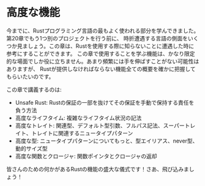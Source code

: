 <!-- # Advanced Features -->

# 高度な機能

<!-- By now, you’ve learned the most commonly used parts of the Rust programming -->
<!-- language. Before we do one more project in Chapter 20, we’ll look at a few -->
<!-- aspects of the language you might run into every once in a while. You can use -->
<!-- this chapter as a reference for when you encounter any unknowns when using -->
<!-- Rust. The features you’ll learn to use in this chapter are useful in very -->
<!-- specific situations. Although you might not reach for them often, we want to -->
<!-- make sure you have a grasp of all the features Rust has to offer. -->

今までに、Rustプログラミング言語の最もよく使われる部分を学んできました。第20章でもう1つ別のプロジェクトを行う前に、
時折遭遇する言語の側面をいくつか見ましょう。この章は、Rustを使用する際に知らないことに遭遇した時に参考にすることができます。
この章で使用することを学ぶ機能は、かなり限定的な場面でしか役に立ちません。あまり頻繁には手を伸ばすことがない可能性はありますが、
Rustが提供しなければならない機能全ての概要を確かに把握してもらいたいのです。

<!-- In this chapter, we’ll cover: -->

この章で講義するのは:

<!-- * Unsafe Rust: how to opt out of some of Rust’s guarantees and take -->
<!--   responsibility for manually upholding those guarantees -->
<!-- * Advanced lifetimes: syntax for complex lifetime situations -->
<!-- * Advanced traits: associated types, default type parameters, fully qualified -->
<!--   syntax, supertraits, and the newtype pattern in relation to traits -->
<!-- * Advanced types: more about the newtype pattern, type aliases, the never type, -->
<!--   and dynamically sized types -->
<!-- * Advanced functions and closures: function pointers and returning closures -->

* Unsafe Rust: Rustの保証の一部を抜けてその保証を手動で保持する責任を負う方法
* 高度なライフタイム: 複雑なライフタイム状況の記法
* 高度なトレイト: 関連型、デフォルト型引数、フルパス記法、スーパートレイト、トレイトに関連するニュータイプパターン
* 高度な型: ニュータイプパターンについてもっと、型エイリアス、never型、動的サイズ型
* 高度な関数とクロージャ: 関数ポインタとクロージャの返却

<!-- It’s a panoply of Rust features with something for everyone! Let’s dive in! -->

皆さんのための何かがあるRustの機能の盛大な儀式です！さあ、飛び込みましょう！

